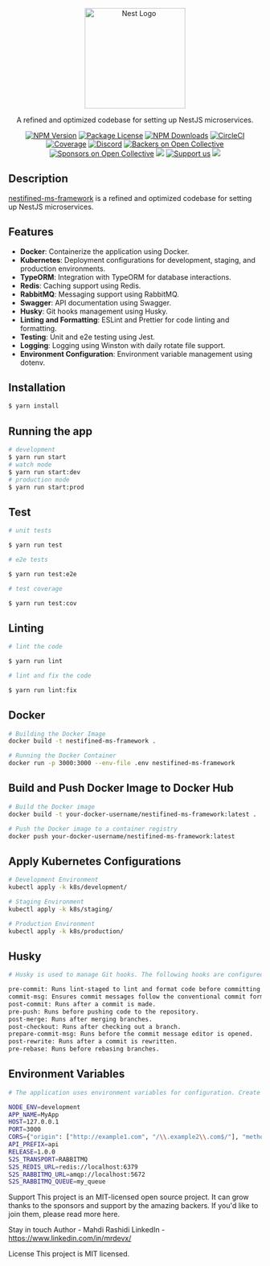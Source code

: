 <p align="center">
  <a href="http://nestjs.com/" target="blank"><img src="https://nestjs.com/img/logo-small.svg" width="200" alt="Nest Logo" /></a>
</p>
<p align="center">A refined and optimized codebase for setting up NestJS microservices.</p>
<p align="center">
<a href="https://www.npmjs.com/~nestjscore" target="_blank"><img src="https://img.shields.io/npm/v/@nestjs/core.svg" alt="NPM Version" /></a>
<a href="https://www.npmjs.com/~nestjscore" target="_blank"><img src="https://img.shields.io/npm/l/@nestjs/core.svg" alt="Package License" /></a>
<a href="https://www.npmjs.com/~nestjscore" target="_blank"><img src="https://img.shields.io/npm/dm/@nestjs/common.svg" alt="NPM Downloads" /></a>
<a href="https://circleci.com/gh/MRdevX/nestifined-ms-framework" target="_blank"><img src="https://img.shields.io/circleci/build/github/MRdevX/nestifined-ms-framework/master" alt="CircleCI" /></a>
<a href="https://coveralls.io/github/MRdevX/nestifined-ms-framework?branch=master" target="_blank"><img src="https://coveralls.io/repos/github/MRdevX/nestifined-ms-framework/badge.svg?branch=master#9" alt="Coverage" /></a>
<a href="https://discord.gg/G7Qnnhy" target="_blank"><img src="https://img.shields.io/badge/discord-online-brightgreen.svg" alt="Discord"/></a>
<a href="https://opencollective.com/nest#backer" target="_blank"><img src="https://opencollective.com/nest/backers/badge.svg" alt="Backers on Open Collective" /></a>
<a href="https://opencollective.com/nest#sponsor" target="_blank"><img src="https://opencollective.com/nest/sponsors/badge.svg" alt="Sponsors on Open Collective" /></a>
<a href="https://paypal.me/kamilmysliwiec" target="_blank"><img src="https://img.shields.io/badge/Donate-PayPal-ff3f59.svg"/></a>
<a href="https://opencollective.com/nest#sponsor" target="_blank"><img src="https://img.shields.io/badge/Support%20us-Open%20Collective-41B883.svg" alt="Support us"></a>
<a href="https://twitter.com/nestframework" target="_blank"><img src="https://img.shields.io/twitter/follow/nestframework.svg?style=social&label=Follow"></a>
</p>

## Description

[nestifined-ms-framework](https://github.com/MRdevX/nestifined-ms-framework) is a refined and optimized codebase for setting up NestJS microservices.

## Features

- **Docker**: Containerize the application using Docker.
- **Kubernetes**: Deployment configurations for development, staging, and production environments.
- **TypeORM**: Integration with TypeORM for database interactions.
- **Redis**: Caching support using Redis.
- **RabbitMQ**: Messaging support using RabbitMQ.
- **Swagger**: API documentation using Swagger.
- **Husky**: Git hooks management using Husky.
- **Linting and Formatting**: ESLint and Prettier for code linting and formatting.
- **Testing**: Unit and e2e testing using Jest.
- **Logging**: Logging using Winston with daily rotate file support.
- **Environment Configuration**: Environment variable management using dotenv.

## Installation

```bash
$ yarn install
```

## Running the app

```bash
# development
$ yarn run start
# watch mode
$ yarn run start:dev
# production mode
$ yarn run start:prod
```

## Test

```bash
# unit tests

$ yarn run test

# e2e tests

$ yarn run test:e2e

# test coverage

$ yarn run test:cov
```

## Linting

```bash
# lint the code

$ yarn run lint

# lint and fix the code

$ yarn run lint:fix
```

## Docker

```bash
# Building the Docker Image
docker build -t nestifined-ms-framework .

# Running the Docker Container
docker run -p 3000:3000 --env-file .env nestifined-ms-framework
```

## Build and Push Docker Image to Docker Hub

```bash
# Build the Docker image
docker build -t your-docker-username/nestifined-ms-framework:latest .

# Push the Docker image to a container registry
docker push your-docker-username/nestifined-ms-framework:latest
```

## Apply Kubernetes Configurations

```bash
# Development Environment
kubectl apply -k k8s/development/

# Staging Environment
kubectl apply -k k8s/staging/

# Production Environment
kubectl apply -k k8s/production/
```

## Husky

```bash
# Husky is used to manage Git hooks. The following hooks are configured:

pre-commit: Runs lint-staged to lint and format code before committing.
commit-msg: Ensures commit messages follow the conventional commit format.
post-commit: Runs after a commit is made.
pre-push: Runs before pushing code to the repository.
post-merge: Runs after merging branches.
post-checkout: Runs after checking out a branch.
prepare-commit-msg: Runs before the commit message editor is opened.
post-rewrite: Runs after a commit is rewritten.
pre-rebase: Runs before rebasing branches.
```

## Environment Variables

```bash
# The application uses environment variables for configuration. Create a .env file in the root of the project and add the following variables:

NODE_ENV=development
APP_NAME=MyApp
HOST=127.0.0.1
PORT=3000
CORS={"origin": ["http://example1.com", "/\\.example2\\.com$/"], "methods": ["GET", "POST"], "credentials": true}
API_PREFIX=api
RELEASE=1.0.0
S2S_TRANSPORT=RABBITMQ
S2S_REDIS_URL=redis://localhost:6379
S2S_RABBITMQ_URL=amqp://localhost:5672
S2S_RABBITMQ_QUEUE=my_queue
```

Support
This project is an MIT-licensed open source project. It can grow thanks to the sponsors and support by the amazing backers. If you'd like to join them, please read more here.

Stay in touch
Author - Mahdi Rashidi
LinkedIn - https://www.linkedin.com/in/mrdevx/

License
This project is MIT licensed.

